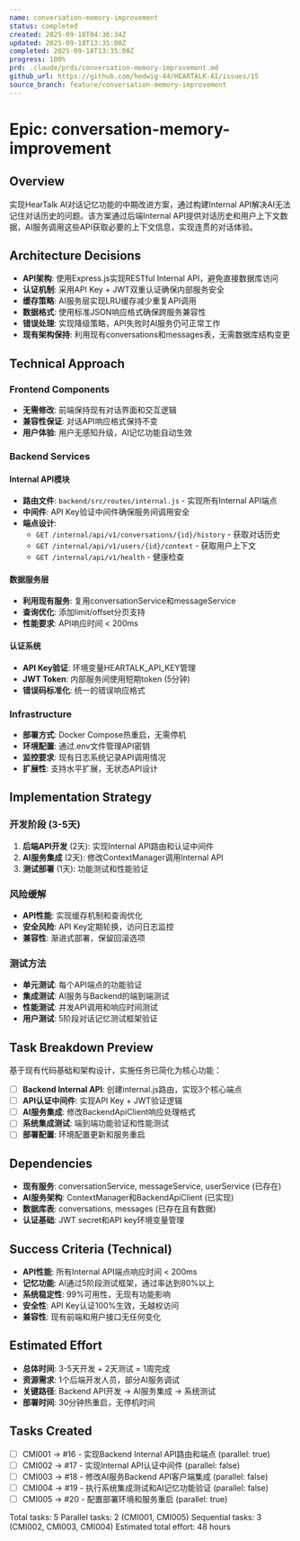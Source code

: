 ```yaml
---
name: conversation-memory-improvement
status: completed
created: 2025-09-18T04:36:34Z
updated: 2025-09-18T13:35:00Z
completed: 2025-09-18T13:35:00Z
progress: 100%
prd: .claude/prds/conversation-memory-improvement.md
github_url: https://github.com/hedwig-44/HEARTALK-AI/issues/15
source_branch: feature/conversation-memory-improvement
---
```


# Epic: conversation-memory-improvement

## Overview
实现HearTalk AI对话记忆功能的中期改进方案，通过构建Internal API解决AI无法记住对话历史的问题。该方案通过后端Internal API提供对话历史和用户上下文数据，AI服务调用这些API获取必要的上下文信息，实现连贯的对话体验。

## Architecture Decisions
- **API架构**: 使用Express.js实现RESTful Internal API，避免直接数据库访问
- **认证机制**: 采用API Key + JWT双重认证确保内部服务安全
- **缓存策略**: AI服务层实现LRU缓存减少重复API调用
- **数据格式**: 使用标准JSON响应格式确保跨服务兼容性
- **错误处理**: 实现降级策略，API失败时AI服务仍可正常工作
- **现有架构保持**: 利用现有conversations和messages表，无需数据库结构变更

## Technical Approach

### Frontend Components
- **无需修改**: 前端保持现有对话界面和交互逻辑
- **兼容性保证**: 对话API响应格式保持不变
- **用户体验**: 用户无感知升级，AI记忆功能自动生效

### Backend Services

#### Internal API模块
- **路由文件**: `backend/src/routes/internal.js` - 实现所有Internal API端点
- **中间件**: API Key验证中间件确保服务间调用安全
- **端点设计**:
  - `GET /internal/api/v1/conversations/{id}/history` - 获取对话历史
  - `GET /internal/api/v1/users/{id}/context` - 获取用户上下文
  - `GET /internal/api/v1/health` - 健康检查

#### 数据服务层
- **利用现有服务**: 复用conversationService和messageService
- **查询优化**: 添加limit/offset分页支持
- **性能要求**: API响应时间 < 200ms

#### 认证系统
- **API Key验证**: 环境变量HEARTALK_API_KEY管理
- **JWT Token**: 内部服务间使用短期token (5分钟)
- **错误码标准化**: 统一的错误响应格式

### Infrastructure
- **部署方式**: Docker Compose热重启，无需停机
- **环境配置**: 通过.env文件管理API密钥
- **监控要求**: 现有日志系统记录API调用情况
- **扩展性**: 支持水平扩展，无状态API设计

## Implementation Strategy

### 开发阶段 (3-5天)
1. **后端API开发** (2天): 实现Internal API路由和认证中间件
2. **AI服务集成** (2天): 修改ContextManager调用Internal API
3. **测试部署** (1天): 功能测试和性能验证

### 风险缓解
- **API性能**: 实现缓存机制和查询优化
- **安全风险**: API Key定期轮换，访问日志监控
- **兼容性**: 渐进式部署，保留回滚选项

### 测试方法
- **单元测试**: 每个API端点的功能验证
- **集成测试**: AI服务与Backend的端到端测试
- **性能测试**: 并发API调用和响应时间测试
- **用户测试**: 5阶段对话记忆测试框架验证

## Task Breakdown Preview
基于现有代码基础和架构设计，实施任务已简化为核心功能：

- [ ] **Backend Internal API**: 创建internal.js路由，实现3个核心端点
- [ ] **API认证中间件**: 实现API Key + JWT验证逻辑
- [ ] **AI服务集成**: 修改BackendApiClient响应处理格式
- [ ] **系统集成测试**: 端到端功能验证和性能测试
- [ ] **部署配置**: 环境配置更新和服务重启

## Dependencies
- **现有服务**: conversationService, messageService, userService (已存在)
- **AI服务架构**: ContextManager和BackendApiClient (已实现)
- **数据库表**: conversations, messages (已存在且有数据)
- **认证基础**: JWT secret和API key环境变量管理

## Success Criteria (Technical)
- **API性能**: 所有Internal API端点响应时间 < 200ms
- **记忆功能**: AI通过5阶段测试框架，通过率达到80%以上
- **系统稳定性**: 99%可用性，无现有功能影响
- **安全性**: API Key认证100%生效，无越权访问
- **兼容性**: 现有前端和用户接口无任何变化

## Estimated Effort
- **总体时间**: 3-5天开发 + 2天测试 = 1周完成
- **资源需求**: 1个后端开发人员，部分AI服务调试
- **关键路径**: Backend API开发 → AI服务集成 → 系统测试
- **部署时间**: 30分钟热重启，无停机时间

## Tasks Created
- [ ] CMI001 → #16 - 实现Backend Internal API路由和端点 (parallel: true)
- [ ] CMI002 → #17 - 实现Internal API认证中间件 (parallel: false)
- [ ] CMI003 → #18 - 修改AI服务Backend API客户端集成 (parallel: false)
- [ ] CMI004 → #19 - 执行系统集成测试和AI记忆功能验证 (parallel: false)
- [ ] CMI005 → #20 - 配置部署环境和服务重启 (parallel: true)

Total tasks: 5
Parallel tasks: 2 (CMI001, CMI005)
Sequential tasks: 3 (CMI002, CMI003, CMI004)
Estimated total effort: 48 hours